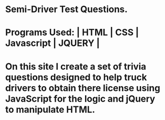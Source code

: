# Semi-Driver Test Questions.

#  Programs Used:  |  HTML  |  CSS  |  Javascript  |  JQUERY  |

# On this site I create a set of trivia questions designed to help truck drivers to obtain there license using JavaScript for the logic and jQuery to manipulate HTML.
